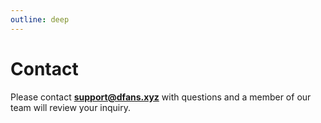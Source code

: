 ```yaml
---
outline: deep
---
```


# Contact

Please contact <font color="#FF64A5">**support@dfans.xyz**</font> with questions and a member of our team will review your inquiry.
